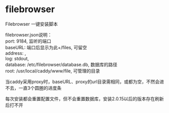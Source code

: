 # filebrowser
Filebrowser 一键安装脚本

filebrowser.json说明：  
port: 9184, 监听的端口  
baseURL: 端口后显示为此+/files, 可留空  
address: ,  
log: stdout,  
database: /etc/filebrowser/database.db, 数据库的路径  
root: /usr/local/caddy/www/file, 可管理的目录

当caddy采用proxy时，baseURL、proxy的url目录需相同，或都为空，不然会进不去，一直3个圆圈的进度条

每次安装都会重置配置文件，但不会重置数据库，安装2.0.15以后的版本存在刷新后打不开
